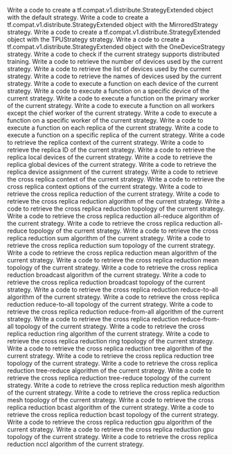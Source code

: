 Write a code to create a tf.compat.v1.distribute.StrategyExtended object with the default strategy.
Write a code to create a tf.compat.v1.distribute.StrategyExtended object with the MirroredStrategy strategy.
Write a code to create a tf.compat.v1.distribute.StrategyExtended object with the TPUStrategy strategy.
Write a code to create a tf.compat.v1.distribute.StrategyExtended object with the OneDeviceStrategy strategy.
Write a code to check if the current strategy supports distributed training.
Write a code to retrieve the number of devices used by the current strategy.
Write a code to retrieve the list of devices used by the current strategy.
Write a code to retrieve the names of devices used by the current strategy.
Write a code to execute a function on each device of the current strategy.
Write a code to execute a function on a specific device of the current strategy.
Write a code to execute a function on the primary worker of the current strategy.
Write a code to execute a function on all workers except the chief worker of the current strategy.
Write a code to execute a function on a specific worker of the current strategy.
Write a code to execute a function on each replica of the current strategy.
Write a code to execute a function on a specific replica of the current strategy.
Write a code to retrieve the replica context of the current strategy.
Write a code to retrieve the replica ID of the current strategy.
Write a code to retrieve the replica local devices of the current strategy.
Write a code to retrieve the replica global devices of the current strategy.
Write a code to retrieve the replica device assignment of the current strategy.
Write a code to retrieve the cross replica context of the current strategy.
Write a code to retrieve the cross replica context options of the current strategy.
Write a code to retrieve the cross replica reduction of the current strategy.
Write a code to retrieve the cross replica reduction algorithm of the current strategy.
Write a code to retrieve the cross replica reduction topology of the current strategy.
Write a code to retrieve the cross replica reduction all-reduce algorithm of the current strategy.
Write a code to retrieve the cross replica reduction all-reduce topology of the current strategy.
Write a code to retrieve the cross replica reduction sum algorithm of the current strategy.
Write a code to retrieve the cross replica reduction sum topology of the current strategy.
Write a code to retrieve the cross replica reduction mean algorithm of the current strategy.
Write a code to retrieve the cross replica reduction mean topology of the current strategy.
Write a code to retrieve the cross replica reduction broadcast algorithm of the current strategy.
Write a code to retrieve the cross replica reduction broadcast topology of the current strategy.
Write a code to retrieve the cross replica reduction reduce-to-all algorithm of the current strategy.
Write a code to retrieve the cross replica reduction reduce-to-all topology of the current strategy.
Write a code to retrieve the cross replica reduction reduce-from-all algorithm of the current strategy.
Write a code to retrieve the cross replica reduction reduce-from-all topology of the current strategy.
Write a code to retrieve the cross replica reduction ring algorithm of the current strategy.
Write a code to retrieve the cross replica reduction ring topology of the current strategy.
Write a code to retrieve the cross replica reduction tree algorithm of the current strategy.
Write a code to retrieve the cross replica reduction tree topology of the current strategy.
Write a code to retrieve the cross replica reduction tree-reduce algorithm of the current strategy.
Write a code to retrieve the cross replica reduction tree-reduce topology of the current strategy.
Write a code to retrieve the cross replica reduction mesh algorithm of the current strategy.
Write a code to retrieve the cross replica reduction mesh topology of the current strategy.
Write a code to retrieve the cross replica reduction bcast algorithm of the current strategy.
Write a code to retrieve the cross replica reduction bcast topology of the current strategy.
Write a code to retrieve the cross replica reduction gpu algorithm of the current strategy.
Write a code to retrieve the cross replica reduction gpu topology of the current strategy.
Write a code to retrieve the cross replica reduction nccl algorithm of the current strategy.